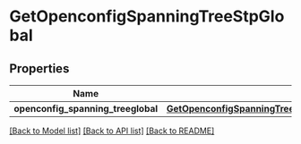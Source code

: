 # GetOpenconfigSpanningTreeStpGlobal

## Properties
Name | Type | Description | Notes
------------ | ------------- | ------------- | -------------
**openconfig_spanning_treeglobal** | [**GetOpenconfigSpanningTreeStpOpenconfigspanningtreestpGlobal**](GetOpenconfigSpanningTreeStpOpenconfigspanningtreestpGlobal.md) |  | [optional] 

[[Back to Model list]](../README.md#documentation-for-models) [[Back to API list]](../README.md#documentation-for-api-endpoints) [[Back to README]](../README.md)


